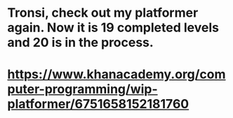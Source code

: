 # Tronsi, check out my platformer again. Now it is 19 completed levels and 20 is in the process.
# https://www.khanacademy.org/computer-programming/wip-platformer/6751658152181760
